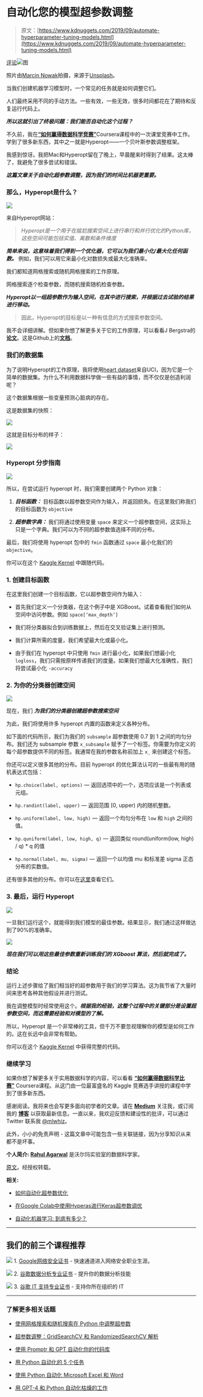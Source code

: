 # 自动化您的模型超参数调整

> 原文：[https://www.kdnuggets.com/2019/09/automate-hyperparameter-tuning-models.html](https://www.kdnuggets.com/2019/09/automate-hyperparameter-tuning-models.html)

[评论](#comments)![图](../Images/200b7b1476e3bfd5eb1b787f0bf77e0c.png)

照片由[Marcin Nowak](https://unsplash.com/@marcin?utm_source=medium&utm_medium=referral)拍摄，来源于[Unsplash](https://unsplash.com/?utm_source=medium&utm_medium=referral)。

当我们创建机器学习模型时，一个常见的任务就是如何调整它们。

人们最终采用不同的手动方法。一些有效，一些无效，很多时间都花在了期待和反复运行代码上。

***所以这就引出了终极问题：我们能否自动化这个过程？***

不久前，我在[**“如何赢得数据科学竞赛”**](https://www.coursera.org/specializations/aml?siteID=lVarvwc5BD0-BShznKdc3CUauhfsM7_8xw&utm_content=2&utm_medium=partners&utm_source=linkshare&utm_campaign=lVarvwc5BD0)Coursera课程中的一次课堂竞赛中工作。学到了很多新东西，其中之一就是Hyperopt——一个贝叶斯参数调整框架。

我感到惊讶。我把Mac和Hyperopt留在了晚上，早晨醒来时得到了结果。这太棒了，我避免了很多尝试和错误。

***这篇文章关于自动化超参数调整，因为我们的时间比机器更重要。***

### 那么，Hyperopt是什么？

![](../Images/07b5068358f10c44c9bb605f14d5de08.png)

来自Hyperopt网站：

> *Hyperopt是一个用于在尴尬搜索空间上进行串行和并行优化的Python库，这些空间可能包括实值、离散和条件维度*

***简单来说，这意味着我们得到一个优化器，它可以为我们最小化/最大化任何函数。*** 例如，我们可以用它来最小化对数损失或最大化准确率。

我们都知道网格搜索或随机网格搜索的工作原理。

网格搜索逐个检查参数，而随机搜索随机检查参数。

***Hyperopt以一组超参数作为输入空间，在其中进行搜索，并根据过去试验的结果进行移动。***

> 因此，Hyperopt的目标是以一种有信息的方式搜索参数空间。

我不会详细讲解。但如果你想了解更多关于它的工作原理，可以看看J Bergstra的[**论文**](https://conference.scipy.org/proceedings/scipy2013/pdfs/bergstra_hyperopt.pdf)。这是Github上的[**文档**](https://github.com/hyperopt/hyperopt/wiki/FMin)。

### 我们的数据集

为了说明Hyperopt的工作原理，我将使用[heart dataset](https://www.kaggle.com/ronitf/heart-disease-uci)来自UCI，因为它是一个简单的数据集。为什么不利用数据科学做一些有益的事情，而不仅仅是创造利润呢？

这个数据集根据一些变量预测心脏病的存在。

这是数据集的快照：

![](../Images/057cd48bf889d086004ebb786b499a86.png)

这就是目标分布的样子：

![](../Images/6f1c997ab22f29cc5774fceb761f2579.png)

### Hyperopt 分步指南

![](../Images/ab215cfc8f835d6a47aca674397034eb.png)

所以，在尝试运行 hyperopt 时，我们需要创建两个 Python 对象：

1.  ***目标函数：*** 目标函数以超参数空间作为输入，并返回损失。在这里我们称我们的目标函数为 `objective`

1.  ***超参数字典：*** 我们将通过使用变量 `space` 来定义一个超参数空间，这实际上只是一个字典。我们可以为不同的超参数值选择不同的分布。

最后，我们将使用 hyperopt 包中的 `fmin` 函数通过 `space` 最小化我们的 `objective`。

你可以在这个 [Kaggle Kernel](https://www.kaggle.com/mlwhiz/how-to-use-hyperopt?scriptVersionId=20362799) 中跟随代码。

### 1\. 创建目标函数

在这里我们创建一个目标函数，它以超参数空间作为输入：

+   首先我们定义一个分类器，在这个例子中是 XGBoost。试着查看我们如何从空间中访问参数。例如 `space[‘max_depth’]`

+   我们将分类器拟合到训练数据上，然后在交叉验证集上进行预测。

+   我们计算所需的度量，我们希望最大化或最小化。

+   由于我们在 hyperopt 中只使用 `fmin` 进行最小化，如果我们想最小化 `logloss`，我们只需按原样传递我们的度量。如果我们想最大化准确性，我们将尝试最小化 `-accuracy`

### 2\. 为你的分类器创建空间

![](../Images/b52692275b5b808df484cd14136ac7f2.png)

现在，我们 ***为我们的分类器创建超参数搜索空间***

为此，我们将使用许多 hyperopt 内置的函数来定义各种分布。

如下面的代码所示，我们为我们的 `subsample` 超参数使用 0.7 到 1 之间的均匀分布。我们还为 subsample 参数 `x_subsample` 赋予了一个标签。你需要为你定义的每个超参数提供不同的标签。我通常在我的参数名称前加上 `x_` 来创建这个标签。

你还可以定义很多其他的分布。目前 hyperopt 的优化算法认可的一些最有用的随机表达式包括：

+   `hp.choice(label, options)` — 返回选项中的一个，选项应该是一个列表或元组。

+   `hp.randint(label, upper)` — 返回范围 [0, upper) 内的随机整数。

+   `hp.uniform(label, low, high)` — 返回一个均匀分布在 `low` 和 `high` 之间的值。

+   `hp.quniform(label, low, high, q)` — 返回类似 round(uniform(low, high) / q) * q 的值

+   `hp.normal(label, mu, sigma)` — 返回一个以均值 mu 和标准差 sigma 正态分布的实数值。

还有很多其他的分布。你可以在[这里](https://github.com/hyperopt/hyperopt/wiki/FMin)查看它们。

### 3\. 最后，运行 Hyperopt

![](../Images/55ef6dc9486792af8b3673d1003e49ec.png)

一旦我们运行这个，就能得到我们模型的最佳参数。结果显示，我们通过这样做达到了90%的准确率。

[![](../Images/5abf6661a5d63b7b4a5ec8d44a2669cd.png)](https://miro.medium.com/max/2544/1*1cYghbkmt3-pBqv8LNcwhQ.png)

***现在我们可以用这些最佳参数重新训练我们的 XGboost 算法，然后就完成了。***

### 结论

运行上述步骤给了我们相当好的超参数用于我们的学习算法。这为我节省了大量时间来思考各种其他假设并进行测试。

我在调整模型时经常使用这个。***根据我的经验，这整个过程中的关键部分是设置超参数空间，而这需要经验和对模型的了解。***

所以，Hyperopt 是一个非常棒的工具，但千万不要忽视理解你的模型是如何工作的。这在长远中会非常有帮助。

你可以在这个 [Kaggle Kernel](https://www.kaggle.com/mlwhiz/how-to-use-hyperopt?scriptVersionId=20362799) 中获得完整的代码。

### 继续学习

如果你想了解更多关于实用数据科学的内容，可以看看 [**“如何赢得数据科学比赛”**](https://www.coursera.org/specializations/aml?siteID=lVarvwc5BD0-BShznKdc3CUauhfsM7_8xw&utm_content=2&utm_medium=partners&utm_source=linkshare&utm_campaign=lVarvwc5BD0) Coursera课程。从这门由一位最富盛名的 Kaggle 竞赛选手讲授的课程中学到了很多新东西。

感谢阅读。我将来也会写更多面向初学者的文章。请在 [**Medium**](https://medium.com/@rahul_agarwal?source=post_page---------------------------) 关注我，或订阅我的 [**博客**](http://eepurl.com/dbQnuX?source=post_page---------------------------) 以获取最新信息。一直以来，我欢迎反馈和建设性的批评，可以通过 Twitter 联系我 [@mlwhiz](https://twitter.com/MLWhiz?source=post_page---------------------------)。

此外，小小的免责声明 - 这篇文章中可能包含一些关联链接，因为分享知识从来都不是坏事。

**个人简介: [Rahul Agarwal](https://www.linkedin.com/in/rahulagwl/)** 是沃尔玛实验室的数据科学家。

[原文](https://towardsdatascience.com/automate-hyperparameter-tuning-for-your-models-71b18f819604)。经授权转载。

**相关:**

+   [如何自动化超参数优化](/2019/06/automate-hyperparameter-optimization.html)

+   [在Google Colab中使用Hyperas进行Keras超参数调优](/2018/12/keras-hyperparameter-tuning-google-colab-hyperas.html)

+   [自动化机器学习: 到底有多少？](/2019/09/automated-machine-learning-just-how-much.html)

* * *

## 我们的前三个课程推荐

![](../Images/0244c01ba9267c002ef39d4907e0b8fb.png) 1\. [Google网络安全证书](https://www.kdnuggets.com/google-cybersecurity) - 快速通道进入网络安全职业生涯。

![](../Images/e225c49c3c91745821c8c0368bf04711.png) 2\. [谷歌数据分析专业证书](https://www.kdnuggets.com/google-data-analytics) - 提升你的数据分析技能

![](../Images/0244c01ba9267c002ef39d4907e0b8fb.png) 3\. [谷歌 IT 支持专业证书](https://www.kdnuggets.com/google-itsupport) - 支持你所在组织的 IT

* * *

### 了解更多相关话题

+   [使用网格搜索和随机搜索在 Python 中调整超参数](https://www.kdnuggets.com/2022/10/hyperparameter-tuning-grid-search-random-search-python.html)

+   [超参数调整：GridSearchCV 和 RandomizedSearchCV 解析](https://www.kdnuggets.com/hyperparameter-tuning-gridsearchcv-and-randomizedsearchcv-explained)

+   [使用 Promptr 和 GPT 自动化你的代码库](https://www.kdnuggets.com/2023/04/automate-codebase-promptr-gpt.html)

+   [用 Python 自动化的 5 个任务](https://www.kdnuggets.com/2021/06/5-tasks-automate-python.html)

+   [使用 Python 自动化 Microsoft Excel 和 Word](https://www.kdnuggets.com/2021/08/automate-microsoft-excel-word-python.html)

+   [用 GPT-4 和 Python 自动化枯燥的工作](https://www.kdnuggets.com/2023/03/automate-boring-stuff-chatgpt-python.html)
